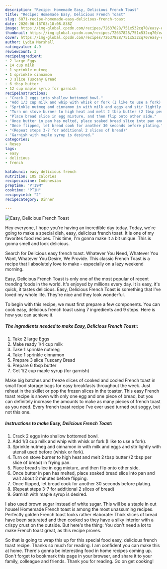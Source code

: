 ```yaml
---
description: "Recipe: Homemade Easy, Delicious French Toast"
title: "Recipe: Homemade Easy, Delicious French Toast"
slug: 6871-recipe-homemade-easy-delicious-french-toast
date: 2020-06-16T03:18:08.838Z
image: https://img-global.cpcdn.com/recipes/72637828/751x532cq70/easy-delicious-french-toast-recipe-main-photo.jpg
thumbnail: https://img-global.cpcdn.com/recipes/72637828/751x532cq70/easy-delicious-french-toast-recipe-main-photo.jpg
cover: https://img-global.cpcdn.com/recipes/72637828/751x532cq70/easy-delicious-french-toast-recipe-main-photo.jpg
author: Lydia Marshall
ratingvalue: 4.9
reviewcount: 3
recipeingredient:
- 2 large Eggs
- 14 cup milk
- 1 sprinkle nutmeg
- 1 sprinkle cinnamon
- 3 slice Tuscany Bread
- 6 tbsp butter
- 12 cup maple syrup for garnish
recipeinstructions:
- "Crack 2 eggs into shallow bottomed bowl."
- "Add 1/3 cup milk and whip with whisk or fork (I like to use a fork)."
- "Sprinkle nutmeg and cinnamon in with milk and eggs and stir lightly with utensil used before (whisk or fork)."
- "Turn on stove burner to high heat and melt 2 tbsp butter (2 tbsp per slice of bread) in frying pan."
- "Place bread slice in egg mixture, and then flip onto other side."
- "Once butter in pan has melted, place soaked bread slice into pan and wait about 2 minutes before flipping."
- "Once flipped, let bread cook for another 30 seconds before plating."
- "(Repeat steps 3-7 for additional 2 slices of bread)"
- "Garnish with maple syrup is desired."
categories:
- Resep
tags:
- easy
- delicious
- french

katakunci: easy delicious french
nutrition: 105 calories
recipecuisine: Indonesian
preptime: "PT19M"
cooktime: "PT1H"
recipeyield: "2"
recipecategory: Dinner

---
```



![Easy, Delicious French Toast](https://img-global.cpcdn.com/recipes/72637828/751x532cq70/easy-delicious-french-toast-recipe-main-photo.jpg)

Hey everyone, I hope you're having an incredible day today. Today, we're going to make a special dish, easy, delicious french toast. It is one of my favorites food recipes. This time, I'm gonna make it a bit unique. This is gonna smell and look delicious.

Search for Delicious easy french toast. Whatever You Need, Whatever You Want, Whatever You Desire, We Provide. This classic French Toast is a recipe that I absolutely love to make - especially on a lazy weekend morning.

Easy, Delicious French Toast is only one of the most popular of recent trending foods in the world. It's enjoyed by millions every day. It is easy, it's quick, it tastes delicious. Easy, Delicious French Toast is something that I've loved my whole life. They're nice and they look wonderful.


To begin with this recipe, we must first prepare a few components. You can cook easy, delicious french toast using 7 ingredients and 9 steps. Here is how you can achieve it.

##### The ingredients needed to make Easy, Delicious French Toast::

1. Take 2 large Eggs
1. Make ready 1/4 cup milk
1. Take 1 sprinkle nutmeg
1. Take 1 sprinkle cinnamon
1. Prepare 3 slice Tuscany Bread
1. Prepare 6 tbsp butter
1. Get 1/2 cup maple syrup (for garnish)


Make big batches and freeze slices of cooked and cooled French toast in small food storage bags for easy breakfasts throughout the week. Just reheat in the skillet or pop the frozen slices in the toaster. This easy French toast recipe is shown with only one egg and one piece of bread, but you can definitely increase the amounts to make as many pieces of french toast as you need. Every french toast recipe I&#39;ve ever used turned out soggy, but not this one. 

##### Instructions to make Easy, Delicious French Toast:

1. Crack 2 eggs into shallow bottomed bowl.
1. Add 1/3 cup milk and whip with whisk or fork (I like to use a fork).
1. Sprinkle nutmeg and cinnamon in with milk and eggs and stir lightly with utensil used before (whisk or fork).
1. Turn on stove burner to high heat and melt 2 tbsp butter (2 tbsp per slice of bread) in frying pan.
1. Place bread slice in egg mixture, and then flip onto other side.
1. Once butter in pan has melted, place soaked bread slice into pan and wait about 2 minutes before flipping.
1. Once flipped, let bread cook for another 30 seconds before plating.
1. (Repeat steps 3-7 for additional 2 slices of bread)
1. Garnish with maple syrup is desired.


I also used brown sugar instead of white sugar. This will be a staple in out house! Homemade French toast is among the most unassuming recipes. Perfectly golden French toast looks rather elaborate: Thick slices of bread have been saturated and then cooked so they have a silky interior with a crispy crust on the outside. But here&#39;s the thing: You don&#39;t need a lot to make French toast great, as this recipe proves. 

So that is going to wrap this up for this special food easy, delicious french toast recipe. Thanks so much for reading. I am confident you can make this at home. There's gonna be interesting food in home recipes coming up. Don't forget to bookmark this page in your browser, and share it to your family, colleague and friends. Thank you for reading. Go on get cooking!
